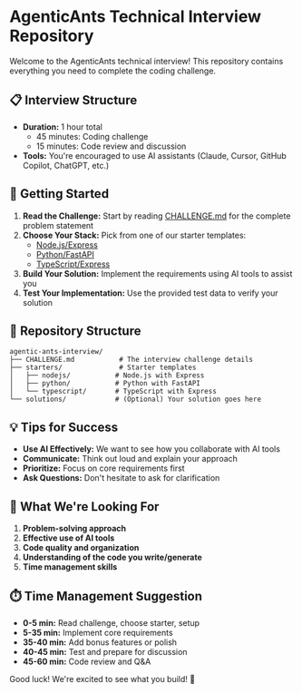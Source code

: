 # AgenticAnts Technical Interview Repository

Welcome to the AgenticAnts technical interview! This repository contains everything you need to complete the coding challenge.

## 📋 Interview Structure

- **Duration:** 1 hour total
  - 45 minutes: Coding challenge
  - 15 minutes: Code review and discussion
- **Tools:** You're encouraged to use AI assistants (Claude, Cursor, GitHub Copilot, ChatGPT, etc.)

## 🚀 Getting Started

1. **Read the Challenge:** Start by reading [CHALLENGE.md](./CHALLENGE.md) for the complete problem statement
2. **Choose Your Stack:** Pick from one of our starter templates:
   - [Node.js/Express](./starters/nodejs)
   - [Python/FastAPI](./starters/python)
   - [TypeScript/Express](./starters/typescript)
3. **Build Your Solution:** Implement the requirements using AI tools to assist you
4. **Test Your Implementation:** Use the provided test data to verify your solution

## 📁 Repository Structure

```
agentic-ants-interview/
├── CHALLENGE.md           # The interview challenge details
├── starters/              # Starter templates
│   ├── nodejs/           # Node.js with Express
│   ├── python/           # Python with FastAPI
│   └── typescript/       # TypeScript with Express
└── solutions/            # (Optional) Your solution goes here
```

## 💡 Tips for Success

- **Use AI Effectively:** We want to see how you collaborate with AI tools
- **Communicate:** Think out loud and explain your approach
- **Prioritize:** Focus on core requirements first
- **Ask Questions:** Don't hesitate to ask for clarification

## 🎯 What We're Looking For

1. **Problem-solving approach**
2. **Effective use of AI tools**
3. **Code quality and organization**
4. **Understanding of the code you write/generate**
5. **Time management skills**

## ⏱️ Time Management Suggestion

- **0-5 min:** Read challenge, choose starter, setup
- **5-35 min:** Implement core requirements
- **35-40 min:** Add bonus features or polish
- **40-45 min:** Test and prepare for discussion
- **45-60 min:** Code review and Q&A

Good luck! We're excited to see what you build! 🚀